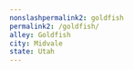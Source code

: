 ```yaml
---
﻿nonslashpermalink2: goldfish
permalink2: /goldfish/
alley: Goldfish
city: Midvale
state: Utah
---
```

